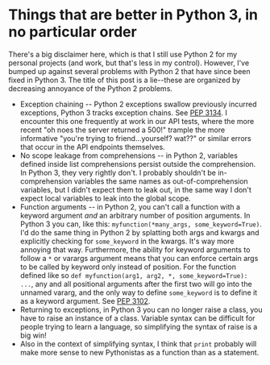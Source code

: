 # Things that are better in Python 3, in no particular order

There's a big disclaimer here, which is that I still use Python 2 for my personal projects (and work, but that's less in my control). However, I've bumped up against several problems with Python 2 that have since been fixed in Python 3. The title of this post is a lie--these are organized by decreasing annoyance of the Python 2 problems.

* Exception chaining -- Python 2 exceptions swallow previously incurred exceptions, Python 3 tracks exception chains. See [PEP 3134](http://legacy.python.org/dev/peps/pep-3134/). I encounter this one frequently at work in our API tests, where the more recent "oh noes the server returned a 500!" trample the more informative "you're trying to friend...yourself? wat??" or similar errors that occur in the API endpoints themselves.
* No scope leakage from comprehensions -- in Python 2, variables defined inside list comprehensions persist outside the comprehension. In Python 3, they very rightly don't. I probably shouldn't be in-comprehension variables the same names as out-of-comprehension variables, but I didn't expect them to leak out, in the same way I don't expect local variables to leak into the global scope.
* Function arguments -- in Python 2, you can't call a function with a keyword argument *and* an arbitrary number of position arguments. In Python 3 you can, like this: `myfunction(*many_args, some_keyword=True)`. I'd do the same thing in Python 2 by splatting both args and kwargs and explicitly checking for `some_keyword` in the kwargs. It's way more annoying that way. Furthermore, the ability for keyword arguments to follow a `*` or varargs argument means that you can enforce certain args to be called by keyword only instead of position. For the function defined like so `def myfunction(arg1, arg2, *, some_keyword=True): ...`, any and all positional arguments after the first two will go into the unnamed vararg, and the only way to define `some_keyword` is to define it as a keyword argument. See [PEP 3102](https://www.python.org/dev/peps/pep-3102/).
* Returning to exceptions, in Python 3 you can no longer raise a class, you have to raise an instance of a class. Variable syntax can be difficult for people trying to learn a language, so simplifying the syntax of raise is a big win!
* Also in the context of simplifying syntax, I think that `print` probably will make more sense to new Pythonistas as a function than as a statement.